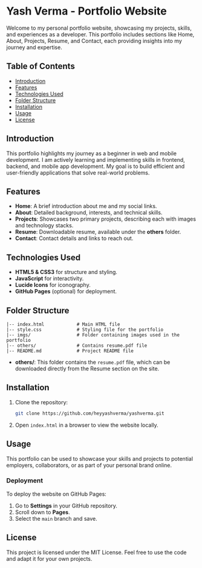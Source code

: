 
# Yash Verma - Portfolio Website

Welcome to my personal portfolio website, showcasing my projects, skills, and experiences as a developer. This portfolio includes sections like Home, About, Projects, Resume, and Contact, each providing insights into my journey and expertise.

## Table of Contents
- [Introduction](#introduction)
- [Features](#features)
- [Technologies Used](#technologies-used)
- [Folder Structure](#folder-structure)
- [Installation](#installation)
- [Usage](#usage)
- [License](#license)

## Introduction
This portfolio highlights my journey as a beginner in web and mobile development. I am actively learning and implementing skills in frontend, backend, and mobile app development. My goal is to build efficient and user-friendly applications that solve real-world problems.

## Features
- **Home**: A brief introduction about me and my social links.
- **About**: Detailed background, interests, and technical skills.
- **Projects**: Showcases two primary projects, describing each with images and technology stacks.
- **Resume**: Downloadable resume, available under the **others** folder.
- **Contact**: Contact details and links to reach out.

## Technologies Used
- **HTML5 & CSS3** for structure and styling.
- **JavaScript** for interactivity.
- **Lucide Icons** for iconography.
- **GitHub Pages** (optional) for deployment.

## Folder Structure
```
|-- index.html            # Main HTML file
|-- style.css             # Styling file for the portfolio
|-- imgs/                 # Folder containing images used in the portfolio
|-- others/               # Contains resume.pdf file
|-- README.md             # Project README file
```

- **others/**: This folder contains the `resume.pdf` file, which can be downloaded directly from the Resume section on the site.

## Installation
1. Clone the repository:
   ```bash
   git clone https://github.com/heyyashverma/yashverma.git
   ```
2. Open `index.html` in a browser to view the website locally.

## Usage
This portfolio can be used to showcase your skills and projects to potential employers, collaborators, or as part of your personal brand online. 

### Deployment
To deploy the website on GitHub Pages:
1. Go to **Settings** in your GitHub repository.
2. Scroll down to **Pages**.
3. Select the `main` branch and save.

## License
This project is licensed under the MIT License. Feel free to use the code and adapt it for your own projects.
